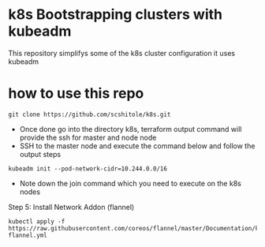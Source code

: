 # k8s Bootstrapping clusters with kubeadm
This repository simplifys some of the k8s cluster configuration it uses kubeadm



# how to use this repo
```
git clone https://github.com/scshitole/k8s.git

```
- Once done go into the directory k8s, terraform output command will provide the ssh for master and node node
- SSH to the master node and execute the command below and follow the output steps

```
kubeadm init --pod-network-cidr=10.244.0.0/16
```
- Note down the join command which you need to execute on the k8s nodes

Step 5: Install Network Addon (flannel)

```
kubectl apply -f https://raw.githubusercontent.com/coreos/flannel/master/Documentation/kube-flannel.yml
```
